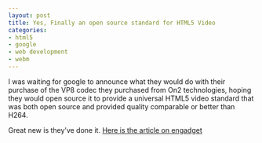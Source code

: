 ```yaml
---
layout: post
title: Yes, Finally an open source standard for HTML5 Video
categories:
- html5
- google
- web development
- webm
---
```

I was waiting for google to announce what they would do with their purchase of the VP8 codec they purchased from On2 technologies, hoping they would open source it to provide a universal HTML5 video standard that was both open source and provided quality comparable or better than H264.

Great new is they’ve done it. [Here is the article on engadget](http://www.engadget.com/2010/05/19/google-launches-open-webm-web-video-format-based-on-vp8/)